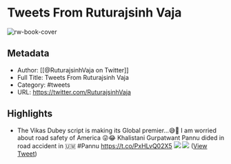 # Tweets From Ruturajsinh Vaja

![rw-book-cover](https://pbs.twimg.com/profile_images/1691700522200494080/yGdh99SH.jpg)

## Metadata
- Author: [[@RuturajsinhVaja on Twitter]]
- Full Title: Tweets From Ruturajsinh Vaja
- Category: #tweets
- URL: https://twitter.com/RuturajsinhVaja

## Highlights
- The Vikas Dubey script is making its Global premier...😅🙌
  I am worried about road safety of America 😜😂
  Khalistani Gurpatwant Pannu dided in road accident in 🇺🇲
  #Pannu https://t.co/PxHLvQ02X5
  ![](https://pbs.twimg.com/media/F0SarbvaYAEx7Tk.jpg)
  ![](https://pbs.twimg.com/media/F0Sar9AaMAIpKpn.jpg) ([View Tweet](https://twitter.com/RuturajsinhVaja/status/1676635049700257792))
